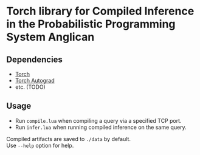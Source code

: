 # Torch library for Compiled Inference in the Probabilistic Programming System Anglican

## Dependencies
- [Torch](http://torch.ch/)
- [Torch Autograd](https://github.com/twitter/torch-autograd)
- etc. (TODO)

## Usage
- Run `compile.lua` when compiling a query via a specified TCP port.
- Run `infer.lua` when running compiled inference on the same query.

Compiled artifacts are saved to `./data` by default.  
Use `--help` option for help.
